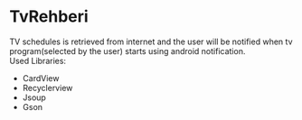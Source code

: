 # TvRehberi
TV schedules is retrieved from internet and the user will be notified when tv program(selected by the user) starts using
android notification.<br>
Used Libraries:
<ul>
<li>CardView</li>
<li>Recyclerview</li>
<li>Jsoup</li>
<li>Gson</li>
</ul>
